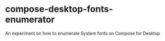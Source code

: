 # compose-desktop-fonts-enumerator
An experiment on how to enumerate System fonts on Compose for Desktop

